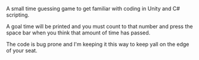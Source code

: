 A small time guessing game to get familiar with coding in Unity and C# scripting.

A goal time will be printed and you must count to that number and press the space bar when you think that amount of time has passed.

The code is bug prone and I'm keeping it this way to keep yall on the edge of your seat.